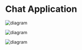 # Chat Application

![diagram](https://www.plantuml.com/plantuml/svg/0/hLLBJXj14DqZSOUA5v4Z0TvabHN6a8J8JX1WegoiyapXwT2VeJz38CfXK1Q8HKun5qjrTsmWDeeKsRBSqrKrxzNVkywZzK79pOqNGXSob0ILzxLxq-jPlDgP2L-5QN1a2wCzQRzJ6DN3qWhKZGnrw0rURnz9r7uy6lOaUdAUHPE1KRNHqRvEu9iRm_wNJ-FJoUV3q_UJuS6xWu_xtLTHVaJM6TrbMBK57NvF6GLZ9kpmTQmGQdBE8B01O16V0K6mBrQJxp34W1r3eSbsiHRyJl_e4FfrBKM1NXWTORvYWu2wX1DlXPx1w6mGnMyDOnJ4UET15soBKfJ86U0lwKQW1G9BdiqG56c7C_vvobbE6MWVFKxHKGGz9fbuKS9S32T5HGgZjcyLtX33eNj0p6GbYo9TGLCHdskI1e8BxQqLffDojQ2Tx9cWIxJNtH67ohWZCnMIOjom3OCAEJFmVNC3-BCeHLSvpQQdzCt3Y1F9tD4bJWOSSzaWebiZPP9oMPJm19U1mBY57zbNKdDFKSt3KD75l_X46V55AN0jHEqlHdAn4mmqV27Zjg2z3MKoXtFZZLls0krbIdnHYMOj0JDW4CqgAgal66aezCKwU2JZkDYBZkrNi1LLcXYKyZ_OB76ptp1VKQ5AlST4EPShcHe6EnESSYZMI9Yhk8BGNiUk7l3XpSnYNLq_Q2FDIPq6UOzG_skI2oiooBd0UA_Z4B5bFgEVxJs4s5xttfGc9PncmQ9kxxA-jiRJBA9pwmNDYwMzQtyQhfYtJ6640nD0eNWKRnxO61KlX3nvVuBYtROePjB5ANb6btht6LrgjcTqMPptuJ5X2I_XoiQoUFC4FXga3PO0-FomlpU85Z-YzmafxUMyEUOiZ-HfmfVbUUQMvNb0bkMvbLVAcqUANT9b-Zlv3G00)

![diagram](https://www.plantuml.com/plantuml/svg/0/BP1DJiD038NtbNe7qrMHGY8XLgoAIWL81IfeX5XL9Z7jYFb9nvu0n-40dA8NmnEwcNdssD_uUSQ2KPApuz69yOrDBS5EfEFBgehuMMwDxD9ROefDy49UoYQu2jjeqFSsTQcQNvojB7gfxvULHI4MJMtckVfBocv0ZqVBgzV7UhrvkLlVRfQBcyN3zVGqvrSKEVYfGbq1axbUmKEjtqqqh1r2Hym1GGi0cwm1mIWxUf9oCZ2Ulrd8JJ_ECs67abkLwumGx1D1O4YS3Z_Hg6A2I1OR4pmvw8sYjQK0ygfz6y2HPzpg0RgAx24Ky1uaS07zuRUbB32r9W01ndqoVU3Z84zaZqw6MTG6_p_CoBUwY3y0)

![diagram](https://www.plantuml.com/plantuml/svg/0/PL9DRnCn4Br7odyOSa2f1DaB9qvDDuKK9MtKtK0vHHFla1ZPOyiVgGhgVsVig23KbRMx7hzvxysCBsF2aB8ruz4RpShaWU2OaeyVcoRWu-oWqp7lSwIW72VYD5FEDZW4ZNmosUUc_V1-Ov3JThrg32QAIKAxLj2ecSBCL_BnQ3N_VhVjTzzk-kLkTVtv-dOnlIZn3ONeU2gqzXrCMlau2riHdCXsQn4ynUWG102eoZyWQF4IcD9i8Xn_jQR3Nd8Mc72FaKh-FOabxHWDl8IXKqUoM4xdmU8lOWo04Innn8EyAkTur3t5H7PtvJ8F69wcwbZiBUVzv09-ZqSWppzXYtAuTdjj2ERU5_87j1WqLnrlj18V9mSUWvH29XiCLUX_7lIwu3StXUMSv2h5JpmX80_G9I4zmFfhMyAVd7H1aNJaHsPL2zK3oWnb4P-qb4OGA0aCNrLOfAL1Pz7Qkdl28S9RU0nQ1Wd95OqlYwlsnMc1brhFFcLAiIAwkzjcsVURhk2U2tS1daTQMrEHLVIIUAWtuWy0)